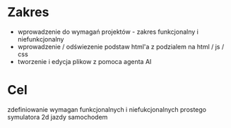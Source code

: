 
# Zakres

* wprowadzenie do wymagań projektów - zakres funkcjonalny i niefunkcjonalny 
* wprowadzenie / odświezenie podstaw html'a z podzialem na html / js / css
* tworzenie i edycja plikow z pomoca agenta AI

# Cel 

zdefiniowanie wymagan funkcjonalnych i niefukcjonalnych prostego symulatora 2d jazdy samochodem


